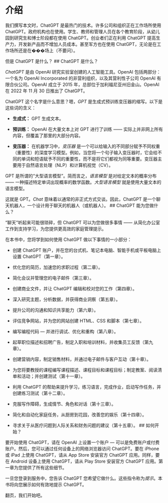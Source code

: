 # 介绍

我们撰写本文时，ChatGPT 是最热门的技术。许多公司和组织正在工作场所使用 ChatGPT。政府机构也在使用。学生、教师和管理人员在各个教育阶段，从幼儿园到研究生和博士阶段都在使用 ChatGPT。创业者们正在利用 ChatGPT 提高生产力，开发新产品而不增加人员成本。甚至军方也在使用 ChatGPT，无论是在工作场所还是在���场上（不要问）。

但是 ChatGPT 是什么？  ## ChatGPT 是什么？

*ChatGPT* 是由 OpenAI 研究实验室创建的人工智能工具。OpenAI 包括两部分：一个名为 OpenAI Incorporated 的非营利组织，以及其营利性子公司 OpenAI 有限合伙公司。OpenAI 成立于 2015 年，总部位于加利福尼亚州旧金山。OpenAI 在 2022 年 11 月 30 日推出了 ChatGPT。

ChatGPT 这个名字是什么意思？嗯，*GPT* 是生成式预训练变压器的缩写。以下是这些词的含义：

+   **生成式：** GPT 生成文本。

+   **预训练：** OpenAI 在大量文本上对 GPT 进行了训练 —— 实际上并非网上所有内容，但覆盖了那里的大部分内容。

+   **变压器：** 在机器学习中，*变压器* 是一个可以给输入的不同部分赋予不同权重（重要性）的深度学习模型。例如，当您将一个句子输入变压器时，它会给不同的单词和短语赋予不同的重要性，而不是将它们都视为同等重要。变压器主要用于自然语言处理（NLP）和计算机视觉（CV）。

GPT 是所谓的“大型语言模型”。简而言之，*语言模型* 是对给定文本的概率分布 —— 一种描述特定单词出现概率的数学函数。*大型语言模型* 就是使用大量文本的语言模型。

这就是 GPT。*Chat* 意味着以通常的非正式方式交谈。因此，ChatGPT 是一个聊天机器人，一个设计用于聊天的机器人（或机器人）。  ## ChatGPT 能为您做什么？

“聊天”听起来可能很琐碎，但 ChatGPT 可以为您做很多事情 —— 从简化办公室工作到支持学习，为您提供更高效的家庭管理提示。

在本书中，您将学到如何使用 ChatGPT 做以下事情的一小部分：

+   创建 ChatGPT 账户，并在您的台式机、笔记本电脑、智能手机或平板电脑上设置 ChatGPT（第一章）。

+   优化您的简历，加速您的求职过程（第二章）。

+   简化会议并管理您的电子邮件（第三章）。

+   创建商业文件，并让 ChatGPT 编辑和校对您的工作（第四章）。

+   深入研究主题，分析数据，并获得商业洞察（第五章）。

+   提升公司的沟通和知识共享能力（第六章）。

+   评估竞争网站，并为您的网站创建 HTML、CSS 和脚本（第七章）。

+   编写编程代码 — 并进行调试、优化和重构（第八章）。

+   起草职位描述和招聘广告，制定入职和培训材料，并收集员工反馈（第九章）。

+   创建营销内容，制定销售材料，并通过电子邮件与客户互动（第十章）。

+   为您将要教授的课程编写课程描述、课程目标和课程目标；制定教案、阅读清单和活动；并创建测试（第十一章）。

+   利用 ChatGPT 的帮助来提升学习，练习语言，完成作业，启动写作任务，并创建练习测试（第十二章）。

+   克服写作障碍，生成情节、角色和对话（第十三章）。

+   简化和自动化家庭任务，从厨房到花园，改善您的娱乐（第十四章）。

+   寻求关于从医疗问题到人际关系和财务问题的建议（第十五章）。  ## 如何开始？

要开始使用 ChatGPT，请在 OpenAI 上设置一个账户 — 可以是免费账户或付费账户。然后，您可以通过任何设备上的网络浏览器访问 ChatGPT。要在 iPhone 或 iPad 上使用 ChatGPT，请从 App Store 安装官方 ChatGPT 应用。同样，要在 Android 设备上使用 ChatGPT，请从 Play Store 安装官方 ChatGPT 应用。第一章为您提供了所有这些细节。

一旦您登录到服务中，您告诉 ChatGPT 您希望它做什么。这些指令称为*提示*。本书将向您展示如何有效地提示 ChatGPT。

翻页，我们开始吧。
